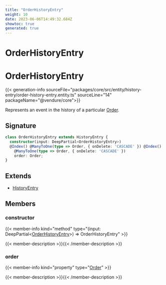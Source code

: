 ```yaml
---
title: "OrderHistoryEntry"
weight: 10
date: 2023-06-06T14:49:32.684Z
showtoc: true
generated: true
---
```

<!-- This file was generated from the Vendure source. Do not modify. Instead, re-run the "docs:build" script -->

# OrderHistoryEntry
<div class="symbol">


# OrderHistoryEntry

{{< generation-info sourceFile="packages/core/src/entity/history-entry/order-history-entry.entity.ts" sourceLine="14" packageName="@vendure/core">}}

Represents an event in the history of a particular <a href='/typescript-api/entities/order#order'>Order</a>.

## Signature

```TypeScript
class OrderHistoryEntry extends HistoryEntry {
  constructor(input: DeepPartial<OrderHistoryEntry>)
  @Index() @ManyToOne(type => Order, { onDelete: 'CASCADE' }) @Index()
    @ManyToOne(type => Order, { onDelete: 'CASCADE' })
    order: Order;
}
```
## Extends

 * <a href='/typescript-api/entities/history-entry#historyentry'>HistoryEntry</a>


## Members

### constructor

{{< member-info kind="method" type="(input: DeepPartial&#60;<a href='/typescript-api/entities/order-history-entry#orderhistoryentry'>OrderHistoryEntry</a>&#62;) => OrderHistoryEntry"  >}}

{{< member-description >}}{{< /member-description >}}

### order

{{< member-info kind="property" type="<a href='/typescript-api/entities/order#order'>Order</a>"  >}}

{{< member-description >}}{{< /member-description >}}


</div>
